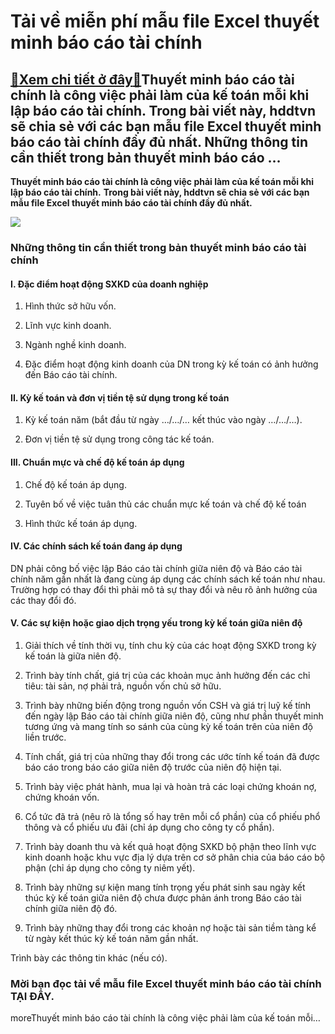 Tải về miễn phí mẫu file Excel thuyết minh báo cáo tài chính
============================================================

[:gift:Xem chi tiết ở đây:gift:](https://hddtvn.com/tai-ve-mien-phi-mau-file-excel-thuyet-minh-bao-cao-tai-chinh/)Thuyết minh báo cáo tài chính là công việc phải làm của kế toán mỗi khi lập báo cáo tài chính. Trong bài viết này, hddtvn sẽ chia sẻ với các bạn mẫu file Excel thuyết minh báo cáo tài chính đầy đủ nhất. Những thông tin cần thiết trong bản thuyết minh báo cáo …
--------------------------------------------------------------------------------------------------------------------------------------------------------------------------------------------------------------------------------------------------------------------

**Thuyết minh báo cáo tài chính là công việc phải làm của kế toán mỗi khi lập báo cáo tài chính.** **Trong bài viết này, hddtvn sẽ chia sẻ với các bạn mẫu file Excel thuyết minh báo cáo tài chính đầy đủ nhất.**


![](https://hddtvn.com/wp-content/uploads/2021/01/bLleHU1.png)


### Những thông tin cần thiết trong bản thuyết minh báo cáo tài chính


#### I. Đặc điểm hoạt động SXKD của doanh nghiệp


1. Hình thức sở hữu vốn.


2. Lĩnh vực kinh doanh.


3. Ngành nghề kinh doanh.


4. Đặc điểm hoạt động kinh doanh của DN trong kỳ kế toán có ảnh hưởng đến Báo cáo tài chính.


#### II. Kỳ kế toán và đơn vị tiền tệ sử dụng trong kế toán


1. Kỳ kế toán năm (bắt đầu từ ngày …/…/… kết thúc vào ngày …/…/…).


2. Đơn vị tiền tệ sử dụng trong công tác kế toán.


#### III. Chuẩn mực và chế độ kế toán áp dụng


1. Chế độ kế toán áp dụng.


2. Tuyên bố về việc tuân thủ các chuẩn mực kế toán và chế độ kế toán


3. Hình thức kế toán áp dụng.


#### IV. Các chính sách kế toán đang áp dụng


DN phải công bố việc lập Báo cáo tài chính giữa niên độ và Báo cáo tài chính năm gần nhất là đang cùng áp dụng các chính sách kế toán như nhau. Trường hợp có thay đổi thì phải mô tả sự thay đổi và nêu rõ ảnh hưởng của các thay đổi đó.


#### V. Các sự kiện hoặc giao dịch trọng yếu trong kỳ kế toán giữa niên độ


1. Giải thích về tính thời vụ, tính chu kỳ của các hoạt động SXKD trong kỳ kế toán là giữa niên độ.


2. Trình bày tính chất, giá trị của các khoản mục ảnh hưởng đến các chỉ tiêu: tài sản, nợ phải trả, nguồn vốn chủ sở hữu.


3. Trình bày những biến động trong nguồn vốn CSH và giá trị luỹ kế tính đến ngày lập Báo cáo tài chính giữa niên độ, cũng như phần thuyết minh tương ứng và mang tính so sánh của cùng kỳ kế toán trên của niên độ liền trước.


4. Tính chất, giá trị của những thay đổi trong các ước tính kế toán đã được báo cáo trong báo cáo giữa niên độ trước của niên độ hiện tại.


5. Trình bày việc phát hành, mua lại và hoàn trả các loại chứng khoán nợ, chứng khoán vốn.


6. Cổ tức đã trả (nêu rõ là tổng số hay trên mỗi cổ phần) của cổ phiếu phổ thông và cổ phiếu ưu đãi (chỉ áp dụng cho công ty cổ phần).


7. Trình bày doanh thu và kết quả hoạt động SXKD bộ phận theo lĩnh vực kinh doanh hoặc khu vực địa lý dựa trên cơ sở phân chia của báo cáo bộ phận (chỉ áp dụng cho công ty niêm yết).


8. Trình bày những sự kiện mang tính trọng yếu phát sinh sau ngày kết thúc kỳ kế toán giữa niên độ chưa được phản ánh trong Báo cáo tài chính giữa niên độ đó.


9. Trình bày những thay đổi trong các khoản nợ hoặc tài sản tiềm tàng kể từ ngày kết thúc kỳ kế toán năm gần nhất.


Trình bày các thông tin khác (nếu có).


### Mời bạn đọc tải về mẫu file Excel thuyết minh báo cáo tài chính **TẠI ĐÂY**.


moreThuyết minh báo cáo tài chính là công việc phải làm của kế toán mỗi…

